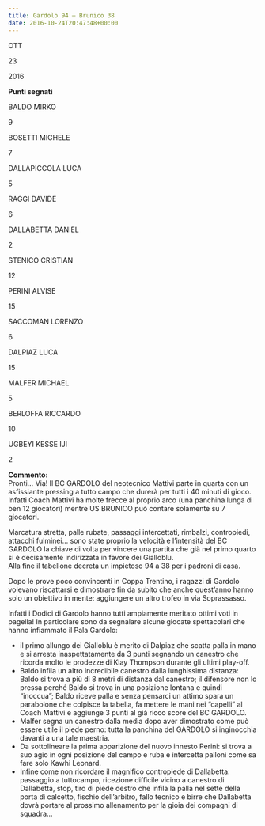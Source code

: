 ```yaml
---
title: Gardolo 94 – Brunico 38
date: 2016-10-24T20:47:48+00:00
---
```

OTT

23

2016

**Punti segnati**

BALDO MIRKO

9

BOSETTI MICHELE

7

DALLAPICCOLA LUCA

5

RAGGI DAVIDE

6

DALLABETTA DANIEL

2

STENICO CRISTIAN

12

PERINI ALVISE

15

SACCOMAN LORENZO

6

DALPIAZ LUCA

15

MALFER MICHAEL

5

BERLOFFA RICCARDO

10

UGBEYI KESSE IJI

2

**Commento:**  
Pronti… Via! Il BC GARDOLO del neotecnico Mattivi parte in quarta con un asfissiante pressing a tutto campo che durerà per tutti i 40 minuti di gioco.  
Infatti Coach Mattivi ha molte frecce al proprio arco (una panchina lunga di ben 12 giocatori) mentre US BRUNICO può contare solamente su 7 giocatori.

Marcatura stretta, palle rubate, passaggi intercettati, rimbalzi, contropiedi, attacchi fulminei… sono state proprio la velocità e l’intensità del BC GARDOLO la chiave di volta per vincere una partita che già nel primo quarto si è decisamente indirizzata in favore dei Gialloblu.  
Alla fine il tabellone decreta un impietoso 94 a 38 per i padroni di casa.

Dopo le prove poco convincenti in Coppa Trentino, i ragazzi di Gardolo volevano riscattarsi e dimostrare fin da subito che anche quest’anno hanno solo un obiettivo in mente: aggiungere un altro trofeo in via Soprassasso.

Infatti i Dodici di Gardolo hanno tutti ampiamente meritato ottimi voti in pagella! In particolare sono da segnalare alcune giocate spettacolari che hanno infiammato il Pala Gardolo:

*   il primo allungo dei Gialloblu è merito di Dalpiaz che scatta palla in mano e si arresta inaspettatamente da 3 punti segnando un canestro che ricorda molto le prodezze di Klay Thompson durante gli ultimi play-off.
*   Baldo infila un altro incredibile canestro dalla lunghissima distanza: Baldo si trova a più di 8 metri di distanza dal canestro; il difensore non lo pressa perché Baldo si trova in una posizione lontana e quindi “inoccua”; Baldo riceve palla e senza pensarci un attimo spara un parabolone che colpisce la tabella, fa mettere le mani nei “capelli” al Coach Mattivi e aggiunge 3 punti al già ricco score del BC GARDOLO.
*   Malfer segna un canestro dalla media dopo aver dimostrato come può essere utile il piede perno: tutta la panchina del GARDOLO si inginocchia davanti a una tale maestria.
*   Da sottolineare la prima apparizione del nuovo innesto Perini: si trova a suo agio in ogni posizione del campo e ruba e intercetta palloni come sa fare solo Kawhi Leonard.
*   Infine come non ricordare il magnifico contropiede di Dallabetta: passaggio a tuttocampo, ricezione difficile vicino a canestro di Dallabetta, stop, tiro di piede destro che infila la palla nel sette della porta di calcetto, fischio dell’arbitro, fallo tecnico e birre che Dallabetta dovrà portare al prossimo allenamento per la gioia dei compagni di squadra…